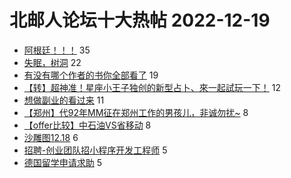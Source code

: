 # 北邮人论坛十大热帖 2022-12-19

- [阿根廷！！！](https://bbs.byr.cn/article/Talking/6375643) 35
- [失眠，树洞](https://bbs.byr.cn/article/Feeling/3197142) 22
- [有没有哪个作者的书你全部看了](https://bbs.byr.cn/article/NetLiterature/22701) 19
- [【转】超神准！星座小王子独创的新型占卜、來一起試玩一下！](https://bbs.byr.cn/article/Constellations/326533) 12
- [想做副业的看过来](https://bbs.byr.cn/article/WorkLife/1193800) 11
- [【郑州】代92年MM征在郑州工作的男孩儿，非诚勿扰~](https://bbs.byr.cn/article/Friends/2034189) 8
- [【offer比较】中石油VS省移动](https://bbs.byr.cn/article/Job/2180026) 8
- [沙雕图12.18](https://bbs.byr.cn/article/Picture/3334936) 6
- [招聘-创业团队招小程序开发工程师](https://bbs.byr.cn/article/Entrepreneurship/28597) 5
- [德国留学申请求助](https://bbs.byr.cn/article/GoAbroad/390368) 5


